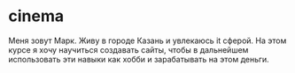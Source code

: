 # cinema
Меня зовут Марк.
Живу в городе Казань и увлекаюсь it сферой.
На этом курсе я хочу научиться создавать сайты, чтобы в дальнейшем использовать эти навыки как хобби и зарабатывать на этом деньги.
